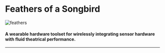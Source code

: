 # Feathers of a Songbird

![feathers](/assets/images/feathers.png)

#### A wearable hardware toolset for wirelessly integrating sensor hardware with fluid theatrical performance.
- - -
